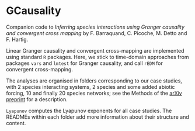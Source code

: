 # GCausality

Companion code to *Inferring species interactions using Granger causality and convergent cross mapping* by F. Barraquand, C. Picoche, M. Detto and F. Hartig. 

Linear Granger causality and convergent cross-mapping are implemented using standard ``R`` packages. Here, we stick to time-domain approaches from packages ``vars`` and ``lmtest`` for Granger causality, and call ``rEDM`` for convergent cross-mapping. 

The analyses are organised in folders corresponding to our case studies, with 2 species interacting systems, 2 species and some added abiotic forcing, 10 and finally 20 species networks;  see the Methods of the [arXiv preprint](http://arxiv.org/abs/1909.00731) for a description. 

``Lyapunov`` computes the Lyapunov exponents for all case studies. The READMEs within each folder add more information about their structure and content. 

